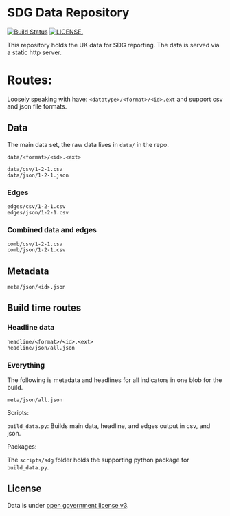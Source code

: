 # SDG Data Repository

[![Build Status](https://travis-ci.org/MangoTheCat/sdg-data.svg?branch=develop)](https://travis-ci.org/MangoTheCat/sdg-data)
 [![LICENSE.](https://img.shields.io/badge/license-OGL--3-brightgreen.svg?style=flat)](http://www.nationalarchives.gov.uk/doc/open-government-licence/version/3/)

This repository holds the UK data for SDG reporting. The data is served via a static http server.

# Routes:

Loosely speaking with have: `<datatype>/<format>/<id>.ext` and support csv and json file formats.

## Data

The main data set, the raw data lives in `data/` in the repo.

```
data/<format>/<id>.<ext>

data/csv/1-2-1.csv
data/json/1-2-1.json
```

### Edges

```
edges/csv/1-2-1.csv
edges/json/1-2-1.csv
```

### Combined data and edges

```
comb/csv/1-2-1.csv
comb/json/1-2-1.csv
```

## Metadata

```
meta/json/<id>.json
```


## Build time routes

### Headline data

```
headline/<format>/<id>.<ext>
headline/json/all.json
```

### Everything

The following is metadata and headlines for all indicators in one blob for the build.

```
meta/json/all.json
```

Scripts:

`build_data.py`: Builds main data, headline, and edges output in csv, and json.

Packages:

The `scripts/sdg` folder holds the supporting python package for `build_data.py`.

## License

Data is under [open government license v3](http://www.nationalarchives.gov.uk/doc/open-government-licence/version/3/). 
